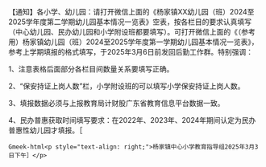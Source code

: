 【通知】各小学、幼儿园：请打开微信上面的《杨家镇XX幼儿园（班）2024至2025学年度第二学期幼儿园基本情况一览表》空表，按各栏目的要求认真填写（中心幼儿园、民办幼儿园和小学附设班都要填写）。可打开微信上面的《（参考用）杨家镇幼儿园（班）2024至2025学年度第一学期幼儿园基本情况一览表》，参考上学期填报的格式填写，于2025年3月6日前发回后勤工作群。特别强调：

1、注意表格后面部分各栏目间数量关系要填写正确。

2、“保安持证上岗人数”栏，小学附设班的可以填写小学保安持证上岗人数。

3、填报数据必须与上报教育局计财股广东省教育信息平台数据一致。

4、民办普惠获取时间填写要求：在2022年、2023年、2024年期间认定为民办普惠性幼儿园才填报。［

`Gmeek-html<p style="text-align: right;">杨家镇中心小学教育指导组2025年3月3日下午］</p>`